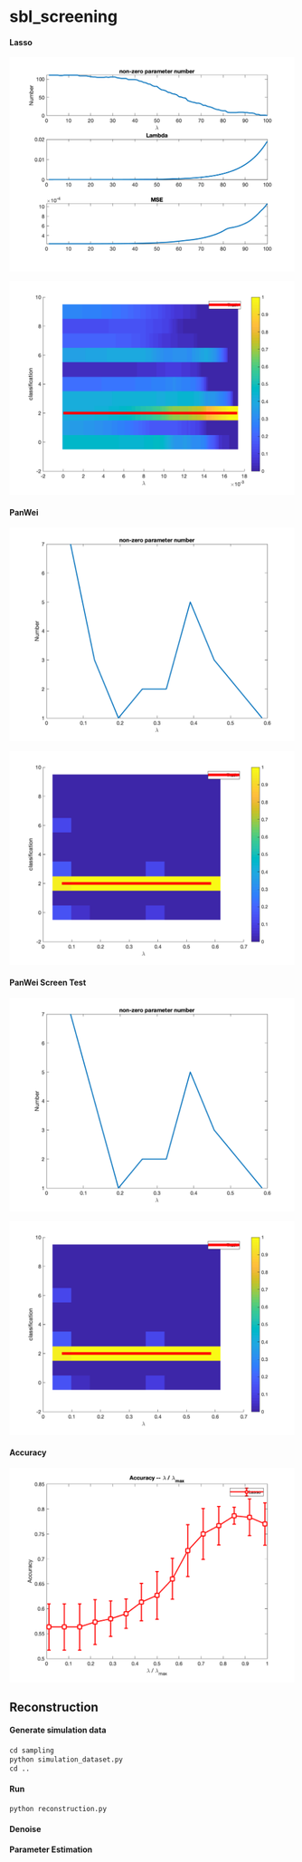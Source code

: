 # sbl_screening

#### Lasso

![Lasso_2](./doc/Lasso_2.png)

![score_norm_lasso_2](./doc/score_norm_lasso_2.png)

#### PanWei

![PanWei_2](./doc/PanWei_2.png)

![score_norm_PanWei_2](./doc/score_norm_PanWei_2.png)

#### PanWei Screen Test

![PanWeiRevised2](./doc/PanWeiRevised2.png)

![score_norm_PanWeiRevised_2](./doc/score_norm_PanWeiRevised_2.png)

#### Accuracy

![Accuracy](./doc/Accuracy.png)

## Reconstruction

#### Generate simulation data

```
cd sampling
python simulation_dataset.py
cd ..
```

#### Run

```
python reconstruction.py
```

#### Denoise



#### Parameter Estimation